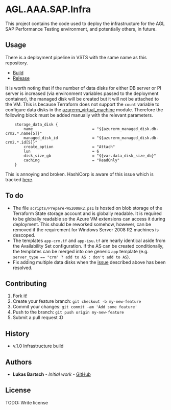 # AGL.AAA.SAP.Infra
This project contains the code used to deploy the infrastructure for the AGL SAP Performance Testing environment, and potentially others, in future.
## Usage
There is a deployment pipeline in VSTS with the same name as this repository.
* [Build](https://aglenergydev.visualstudio.com/AAA/_apps/hub/ms.vss-ciworkflow.build-ci-hub?_a=edit-build-definition&id=71)
* [Release](https://aglenergydev.visualstudio.com/AAA/_releaseDefinition?definitionId=1&_a=environments-editor-preview)

It is worth noting that if the number of data disks for either DB server or PI server is increased (via environment variables passed to the deployment container), the managed disk will be created but it will not be attached to the VM. This is because Terraform does not support the `count` variable to configure data disks in the [azurerm_virtual_machine](https://www.terraform.io/docs/providers/azurerm/r/virtual_machine.html) module. Therefore the following block must be added manually with the relevant parameters.
```
    storage_data_disk {
        name                          = "${azurerm_managed_disk.db-crm2.*.name[5]}"
        managed_disk_id               = "${azurerm_managed_disk.db-crm2.*.id[5]}"
        create_option                 = "Attach"
        lun                           = 6
        disk_size_gb                  = "${var.data_disk_size_db}"
        caching                       = "ReadOnly"
    }
```
This is annoying and broken. HashiCorp is aware of this issue which is tracked [here](https://github.com/hashicorp/terraform/issues/7034).
## To do
* The file `scripts/Prepare-WS2008R2.ps1` is hosted on blob storage of the Terraform State storage account and is globally readable. It is required to be globally readable so the Azure VM extensions can access it during deployment. This should be reworked somehow, however, can be removed if the requirement for Windows Server 2008 R2 machines is descoped.
* The templates `app-crm.tf` and `app-isu.tf` are nearly identical aside from the Availability Set configuration. If the AS can be created conditionally, the templates can be merged into one generic `app` template (e.g. `server_type == "crm" ? add to AS : don't add to AS`).
* Fix adding multiple data disks when the [issue](https://github.com/hashicorp/terraform/issues/7034) described above has been resolved.
## Contributing
1. Fork it!
2. Create your feature branch: `git checkout -b my-new-feature`
3. Commit your changes: `git commit -am 'Add some feature'`
4. Push to the branch: `git push origin my-new-feature`
5. Submit a pull request :D
## History
* v.1.0 Infrastructure build
## Authors
* **Lukas Bartsch** - *Initial work* - [GitHub](https://github.com/a142619)
## License
TODO: Write license